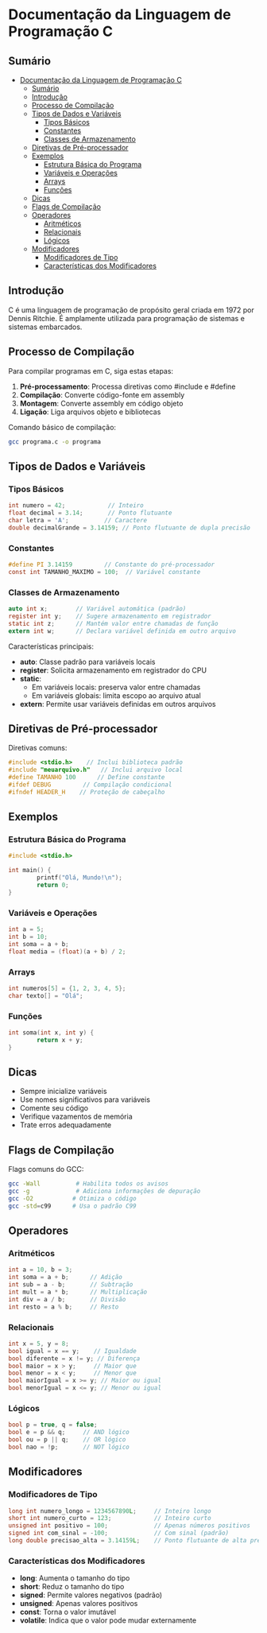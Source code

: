 # Documentação da Linguagem de Programação C

## Sumário
- [Documentação da Linguagem de Programação C](#documentação-da-linguagem-de-programação-c)
  - [Sumário](#sumário)
  - [Introdução](#introdução)
  - [Processo de Compilação](#processo-de-compilação)
  - [Tipos de Dados e Variáveis](#tipos-de-dados-e-variáveis)
    - [Tipos Básicos](#tipos-básicos)
    - [Constantes](#constantes)
    - [Classes de Armazenamento](#classes-de-armazenamento)
  - [Diretivas de Pré-processador](#diretivas-de-pré-processador)
  - [Exemplos](#exemplos)
    - [Estrutura Básica do Programa](#estrutura-básica-do-programa)
    - [Variáveis e Operações](#variáveis-e-operações)
    - [Arrays](#arrays)
    - [Funções](#funções)
  - [Dicas](#dicas)
  - [Flags de Compilação](#flags-de-compilação)
  - [Operadores](#operadores)
    - [Aritméticos](#aritméticos)
    - [Relacionais](#relacionais)
    - [Lógicos](#lógicos)
  - [Modificadores](#modificadores)
    - [Modificadores de Tipo](#modificadores-de-tipo)
    - [Características dos Modificadores](#características-dos-modificadores)

## Introdução
C é uma linguagem de programação de propósito geral criada em 1972 por Dennis Ritchie. É amplamente utilizada para programação de sistemas e sistemas embarcados.

## Processo de Compilação
Para compilar programas em C, siga estas etapas:

1. **Pré-processamento**: Processa diretivas como #include e #define
2. **Compilação**: Converte código-fonte em assembly
3. **Montagem**: Converte assembly em código objeto
4. **Ligação**: Liga arquivos objeto e bibliotecas

Comando básico de compilação:
```bash
gcc programa.c -o programa
```

## Tipos de Dados e Variáveis

### Tipos Básicos
```c
int numero = 42;            // Inteiro
float decimal = 3.14;       // Ponto flutuante
char letra = 'A';          // Caractere
double decimalGrande = 3.14159; // Ponto flutuante de dupla precisão
```

### Constantes
```c
#define PI 3.14159         // Constante do pré-processador
const int TAMANHO_MAXIMO = 100;  // Variável constante
```

### Classes de Armazenamento
```c
auto int x;        // Variável automática (padrão)
register int y;    // Sugere armazenamento em registrador
static int z;      // Mantém valor entre chamadas de função
extern int w;      // Declara variável definida em outro arquivo
```

Características principais:
- **auto**: Classe padrão para variáveis locais
- **register**: Solicita armazenamento em registrador do CPU
- **static**: 
  - Em variáveis locais: preserva valor entre chamadas
  - Em variáveis globais: limita escopo ao arquivo atual
- **extern**: Permite usar variáveis definidas em outros arquivos

## Diretivas de Pré-processador
Diretivas comuns:
```c
#include <stdio.h>    // Inclui biblioteca padrão
#include "meuarquivo.h"   // Inclui arquivo local
#define TAMANHO 100      // Define constante
#ifdef DEBUG         // Compilação condicional
#ifndef HEADER_H    // Proteção de cabeçalho
```

## Exemplos

### Estrutura Básica do Programa
```c
#include <stdio.h>

int main() {
        printf("Olá, Mundo!\n");
        return 0;
}
```

### Variáveis e Operações
```c
int a = 5;
int b = 10;
int soma = a + b;
float media = (float)(a + b) / 2;
```

### Arrays
```c
int numeros[5] = {1, 2, 3, 4, 5};
char texto[] = "Olá";
```

### Funções
```c
int soma(int x, int y) {
        return x + y;
}
```

## Dicas
- Sempre inicialize variáveis
- Use nomes significativos para variáveis
- Comente seu código
- Verifique vazamentos de memória
- Trate erros adequadamente

## Flags de Compilação
Flags comuns do GCC:
```bash
gcc -Wall          # Habilita todos os avisos
gcc -g             # Adiciona informações de depuração
gcc -O2           # Otimiza o código
gcc -std=c99      # Usa o padrão C99
```
## Operadores

### Aritméticos
```c
int a = 10, b = 3;
int soma = a + b;      // Adição
int sub = a - b;       // Subtração
int mult = a * b;      // Multiplicação
int div = a / b;       // Divisão
int resto = a % b;     // Resto
```

### Relacionais
```c
int x = 5, y = 8;
bool igual = x == y;    // Igualdade
bool diferente = x != y; // Diferença
bool maior = x > y;     // Maior que
bool menor = x < y;     // Menor que
bool maiorIgual = x >= y; // Maior ou igual
bool menorIgual = x <= y; // Menor ou igual
```

### Lógicos
```c
bool p = true, q = false;
bool e = p && q;     // AND lógico
bool ou = p || q;    // OR lógico
bool nao = !p;       // NOT lógico
```

## Modificadores

### Modificadores de Tipo
```c
long int numero_longo = 1234567890L;     // Inteiro longo
short int numero_curto = 123;            // Inteiro curto
unsigned int positivo = 100;             // Apenas números positivos
signed int com_sinal = -100;             // Com sinal (padrão)
long double precisao_alta = 3.14159L;    // Ponto flutuante de alta precisão
```

### Características dos Modificadores
- **long**: Aumenta o tamanho do tipo
- **short**: Reduz o tamanho do tipo
- **signed**: Permite valores negativos (padrão)
- **unsigned**: Apenas valores positivos
- **const**: Torna o valor imutável
- **volatile**: Indica que o valor pode mudar externamente